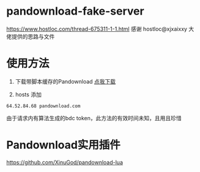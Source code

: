 # pandownload-fake-server
https://www.hostloc.com/thread-675311-1-1.html
感谢 hostloc@xjxaixxy 大佬提供的思路与文件
# 使用方法
1. 下载带脚本缓存的Pandownload
[点我下载](https://github.com/XinuGod/pandownload-fake-server/blob/master/PanDownload_add_temp.zip?raw=true)

2. hosts 添加
```
64.52.84.68 pandownload.com
```
由于请求内有算法生成的bdc token，此方法的有效时间未知，且用且珍惜
# Pandownload实用插件
https://github.com/XinuGod/pandownload-lua
